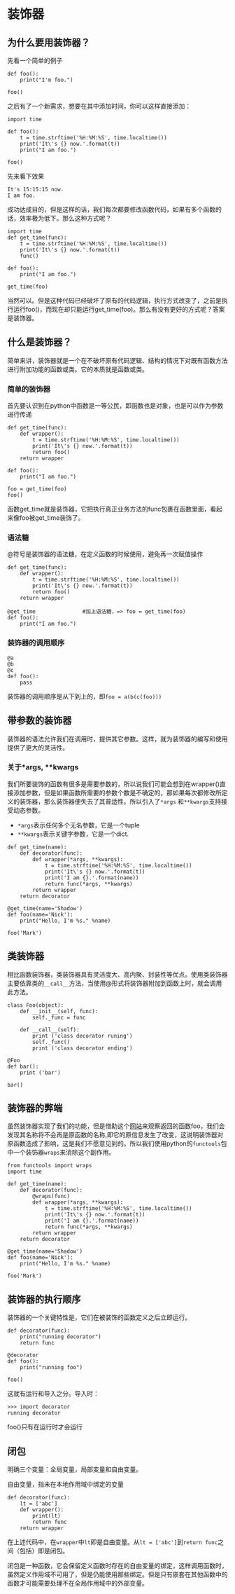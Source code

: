 # 装饰器

## 为什么要用装饰器？

先看一个简单的例子
```
def foo():
    print("I'm foo.")
    
foo()
```
之后有了一个新需求，想要在其中添加时间，你可以这样直接添加：
```
import time

def foo():
    t = time.strftime('%H:%M:%S', time.localtime())
    print('It\'s {} now.'.format(t))
    print("I am foo.")

foo()
```
先来看下效果
```
It's 15:15:15 now.
I am foo.
```
成功达成目的，但是这样的话，我们每次都要修改函数代码，如果有多个函数的话，效率极为低下。那么这种方式呢？
```
import time
def get_time(func):
    t = time.strftime('%H:%M:%S', time.localtime())
    print('It\'s {} now.'.format(t))
    func()
    
def foo():
    print("I am foo.")
    
get_time(foo)
```
当然可以。但是这种代码已经破坏了原有的代码逻辑，执行方式改变了，之前是执行运行foo()，而现在却只能运行get_time(foo)。那么有没有更好的方式呢？答案是装饰器。

## 什么是装饰器？
简单来讲，装饰器就是一个在不破坏原有代码逻辑、结构的情况下对既有函数方法进行附加功能的函数或类。它的本质就是函数或类。

### 简单的装饰器
首先要认识到在python中函数是一等公民，即函数也是对象，也是可以作为参数进行传递

```
def get_time(func):
    def wrapper():
        t = time.strftime('%H:%M:%S', time.localtime())
        print('It\'s {} now.'.format(t))
        return foo()
    return wrapper

def foo():
    print("I am foo.")
    
foo = get_time(foo)
foo()
```
函数get_time就是装饰器，它把执行真正业务方法的func包裹在函数里面，看起来像foo被get_time装饰了。
### 语法糖
@符号是装饰器的语法糖，在定义函数的时候使用，避免再一次赋值操作
```
def get_time(func):
    def wrapper():
        t = time.strftime('%H:%M:%S', time.localtime())
        print('It\'s {} now.'.format(t))
        return foo()
    return wrapper

@get_time               #加上语法糖，=> foo = get_time(foo)
def foo():
    print("I am foo.")
```
### 装饰器的调用顺序
```
@a
@b
@c
def foo():
    pass
```
装饰器的调用顺序是从下到上的，即`foo = a(b(c(foo)))`

## 带参数的装饰器
装饰器的语法允许我们在调用时，提供其它参数。这样，就为装饰器的编写和使用提供了更大的灵活性。
### 关于*args, **kwargs 
我们所要装饰的函数有很多是需要参数的，所以说我们可能会想到在wrapper()直接添加参数，但是如果函数所需要的参数个数是不确定的，那如果每次都修改所定义的装饰器，那么装饰器便失去了其普适性。所以引入了`*args` 和`**kwargs`支持接受动态参数。

+ `*args`表示任何多个无名参数，它是一个tuple
+ `**kwargs`表示关键字参数，它是一个dict.

```
def get_time(name):
    def decorator(func):
        def wrapper(*args, **kwargs):
            t = time.strftime('%H:%M:%S', time.localtime())
            print('It\'s {} now.'.format(t))
            print('I am {}.'.format(name))
            return func(*args, **kwargs)
        return wrapper
    return decorator

@get_time(name='Shadow')
def foo(name='Nick'):
    print("Hello, I'm %s." %name)

foo('Mark')
```

## 类装饰器
相比函数装饰器，类装饰器具有灵活度大、高内聚、封装性等优点。使用类装饰器主要依靠类的`__call__`方法，当使用@形式将装饰器附加到函数上时，就会调用此方法。
```
class Foo(object):
    def __init__(self, func):
        self._func = func

    def __call__(self):
        print ('class decorator runing')
        self._func()
        print ('class decorator ending')

@Foo
def bar():
    print ('bar')

bar()
```


## 装饰器的弊端
虽然装饰器实现了我们的功能，但是借助这个[网站](http://www.pythontutor.com/visualize.html#mode=edit)来观察返回的函数foo，我们会发现其名称将不会再是原函数的名称,即它的原信息发生了改变，这说明装饰器对原函数造成了影响，这是我们不愿意见到的。所以我们使用python的`functools`包中一个装饰器`wraps`来消除这个副作用。

```
from functools import wraps
import time

def get_time(name):
    def decorator(func):
        @wraps(func)
        def wrapper(*args, **kwargs):
            t = time.strftime('%H:%M:%S', time.localtime())
            print('It\'s {} now.'.format(t))
            print('I am {}.'.format(name))
            return func(*args, **kwargs)
        return wrapper
    return decorator

@get_time(name='Shadow')
def foo(name='Nick'):
    print("Hello, I'm %s." %name)

foo('Mark')
```

## 装饰器的执行顺序
装饰器的一个关键特性是，它们在被装饰的函数定义之后立即运行。
```
def decorator(func):
    print("running decorator")
    return func
    
@decorator
def foo():
    print("running foo")

foo()
```
这就有运行和导入之分。导入时：
```
>>> import decorator
running decorator
```
foo()只有在运行时才会运行

## 闭包
明确三个变量：全局变量，局部变量和自由变量。

自由变量，指未在本地作用域中绑定的变量

```
def decorator(func):
    lt = ['abc']
    def wrapper():
        print(lt)
        return func
    return wrapper
```
在上述代码中，在`wrapper`中`lt`即是自由变量。从`lt = ['abc']`到`return func`之间（包括）即是闭包。

闭包是一种函数，它会保留定义函数时存在的自由变量的绑定，这样调用函数时，虽然定义作用域不可用了，但是仍能使用那些绑定。但是只有嵌套在其他函数中的函数才可能需要处理不在全局作用域中的外部变量。

